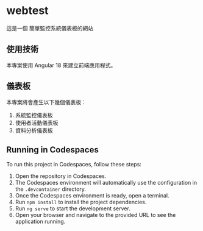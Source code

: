 # webtest
這是一個 簡單監控系統儀表板的網站

## 使用技術
本專案使用 Angular 18 來建立前端應用程式。

## 儀表板
本專案將會產生以下幾個儀表板：
1. 系統監控儀表板
2. 使用者活動儀表板
3. 資料分析儀表板

## Running in Codespaces
To run this project in Codespaces, follow these steps:

1. Open the repository in Codespaces.
2. The Codespaces environment will automatically use the configuration in the `.devcontainer` directory.
3. Once the Codespaces environment is ready, open a terminal.
4. Run `npm install` to install the project dependencies.
5. Run `ng serve` to start the development server.
6. Open your browser and navigate to the provided URL to see the application running.
